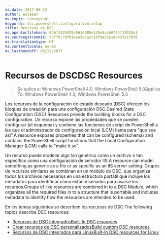 ```yaml
---
ms.date: 2017-06-12
author: eslesar
ms.topic: conceptual
keywords: dsc,powershell,configuration,setup
title: Recursos de DSC
ms.openlocfilehash: 62bf352b929d661e585e145e5aab0f44f13010a1
ms.sourcegitcommit: 75f70c7df01eea5e7a2c16f9a3ab1dd437a1f8fd
ms.translationtype: HT
ms.contentlocale: es-ES
ms.lasthandoff: 06/12/2017
---
```

# <a name="dsc-resources"></a><span data-ttu-id="89392-103">Recursos de DSC</span><span class="sxs-lookup"><span data-stu-id="89392-103">DSC Resources</span></span>

><span data-ttu-id="89392-104">Se aplica a: Windows PowerShell 4.0, Windows PowerShell 5.0</span><span class="sxs-lookup"><span data-stu-id="89392-104">Applies To: Windows PowerShell 4.0, Windows PowerShell 5.0</span></span>

<span data-ttu-id="89392-105">Los recursos de la configuración de estado deseado (DSC) ofrecen los bloques de creación para una configuración DSC.</span><span class="sxs-lookup"><span data-stu-id="89392-105">Desired State Configuration (DSC) Resources provide the building blocks for a DSC configuration.</span></span> <span data-ttu-id="89392-106">Un recurso expone las propiedades que se pueden configurar (el esquema) y contiene las funciones de script de PowerShell a las que el administrador de configuración local (LCM) llama para "que sea así".</span><span class="sxs-lookup"><span data-stu-id="89392-106">A resource exposes properties that can be configured (schema) and contains the PowerShell script functions that the Local Configuration Manager (LCM) calls to "make it so".</span></span>

<span data-ttu-id="89392-107">Un recurso puede modelar algo tan genérico como un archivo o tan específico como una configuración de servidor IIS.</span><span class="sxs-lookup"><span data-stu-id="89392-107">A resource can model something as generic as a file or as specific as an IIS server setting.</span></span>  <span data-ttu-id="89392-108">Grupos de recursos similares se combinan en un módulo de DSC, que organiza todos los archivos necesarios en una estructura portátil que incluye los metadatos para identificar cómo están diseñados para usarse los recursos.</span><span class="sxs-lookup"><span data-stu-id="89392-108">Groups of like resources are combined in to a DSC Module, which organizes all the required files in to a structure that is portable and includes metadata to identify how the resources are intended to be used.</span></span>  

<span data-ttu-id="89392-109">En los temas siguientes se describen los recursos de DSC:</span><span class="sxs-lookup"><span data-stu-id="89392-109">The following topics describe DSC resources:</span></span>

- [<span data-ttu-id="89392-110">Recursos de DSC integrados</span><span class="sxs-lookup"><span data-stu-id="89392-110">Built-In DSC resources</span></span>](builtInResource.md)
- [<span data-ttu-id="89392-111">Crear recursos de DSC personalizados</span><span class="sxs-lookup"><span data-stu-id="89392-111">Build custom DSC resources</span></span>](authoringResource.md)
- [<span data-ttu-id="89392-112">Recursos de DSC integrados para Linux</span><span class="sxs-lookup"><span data-stu-id="89392-112">Built-In DSC resources for Linux</span></span>](lnxBuiltInResources.md)

